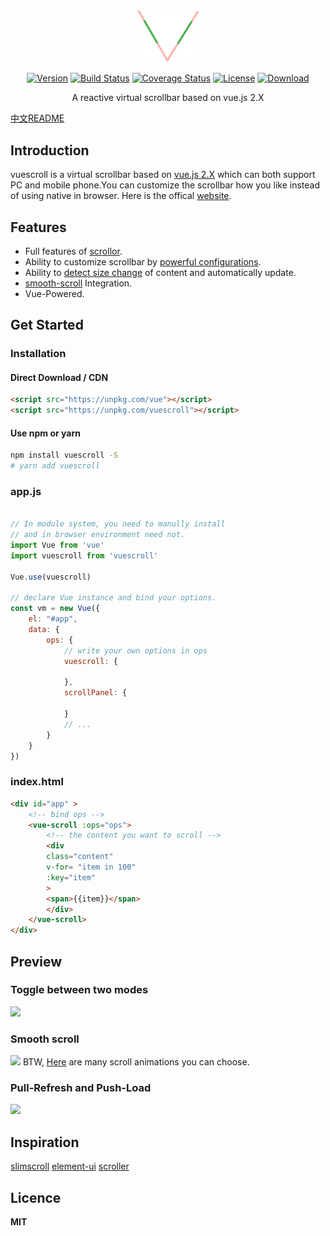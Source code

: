 
<p align="center"><a href="https://wangyi7099.github.io/vuescrollDemo/" target="_blank" rel="noopener noreferrer"><img width="100" src="https://github.com/wangyi7099/pictureCdn/blob/master/allPic/others/logo.png?raw=true" alt="vuescroll logo"></a></p>
<p align="center">
    <a href="https://www.npmjs.com/package/vuescroll"><img src="https://img.shields.io/npm/v/vuescroll.svg" alt="Version"></a>
               <a href="https://circleci.com/gh/wangyi7099/vuescroll/tree/dev"><img src="https://img.shields.io/circleci/project/wangyi7099/vuescroll/dev.svg" alt="Build Status"></a>
  <a href="https://codecov.io/github/wangyi7099/vuescroll?branch=dev"><img src="https://img.shields.io/codecov/c/github/wangyi7099/vuescroll/dev.svg" alt="Coverage Status"></a>
           <a href="https://www.npmjs.com/package/vuescroll"><img src="https://img.shields.io/npm/l/vuescroll.svg" alt="License"></a>
            <a href="https://www.npmjs.com/package/vuescroll"><img src="https://img.shields.io/npm/dm/vuescroll.svg" alt="Download"></a>
</p>
<p align="center">A reactive virtual scrollbar based on vue.js 2.X</p>

[中文README](https://github.com/wangyi7099/vuescroll/blob/dev/README-ZH.md)

## Introduction

 vuescroll is a virtual scrollbar based on [vue.js 2.X](https://github.com/vuejs/vue) which can both support PC and mobile phone.You can customize the scrollbar how you like instead of using native in browser. Here is the offical [website](https://wangyi7099.github.io/VuescrollDocs).
 
## Features
* Full features of [scrollor](https://github.com/pbakaus/scroller).
* Ability to customize scrollbar by [powerful configurations](https://github.com/wangyi7099/vuescroll/blob/dev/src/config/GlobalConfig.js).
* Ability to [detect size change](https://wangyi7099.github.io/VuescrollDocs/getStarted/en/event/handle-resize.html) of content and automatically update.
* [smooth-scroll](https://github.com/cferdinandi/smooth-scroll) Integration.
* Vue-Powered.

## Get Started

### Installation

#### Direct Download / CDN
```html
<script src="https://unpkg.com/vue"></script>
<script src="https://unpkg.com/vuescroll"></script>
```
#### Use npm or yarn
```bash
npm install vuescroll -S
# yarn add vuescroll
```

### app.js
```javascript

// In module system, you need to manully install
// and in browser environment need not.
import Vue from 'vue'
import vuescroll from 'vuescroll'

Vue.use(vuescroll)

// declare Vue instance and bind your options.
const vm = new Vue({
    el: "#app",
    data: {
        ops: {
            // write your own options in ops
            vuescroll: {

            },
            scrollPanel: {
                
            }
            // ...
        }
    }
})
```

### index.html
```html
<div id="app" >
    <!-- bind ops -->
    <vue-scroll :ops="ops">
        <!-- the content you want to scroll -->
        <div 
        class="content"
        v-for= "item in 100"
        :key="item"
        >
        <span>{{item}}</span>
        </div>
    </vue-scroll>
</div>
```

## Preview
### Toggle between two modes
![](https://github.com/wangyi7099/pictureCdn/blob/master/allPic/vuescroll/vuescroll-toggle-mode.gif?raw=true)
### Smooth scroll
![](https://github.com/wangyi7099/pictureCdn/blob/master/allPic/vuescroll/vuescroll-smooth-scroll.gif?raw=true)
BTW, [Here](https://github.com/wangyi7099/vuescroll/blob/5f81713b5a741684cdaded0e647390d61a14fa46/src/util/index.js#L182) are many scroll animations you can choose. 
### Pull-Refresh and Push-Load
![](https://github.com/wangyi7099/pictureCdn/blob/master/allPic/vuescroll/vuescroll-refresh-load.gif?raw=true)

## Inspiration

[slimscroll](https://github.com/rochal/jQuery-slimScroll)    [element-ui](https://github.com/ElemeFE/element/tree/dev/packages/scrollbar/src) [scroller](https://github.com/pbakaus/scroller)

## Licence

**MIT** 
